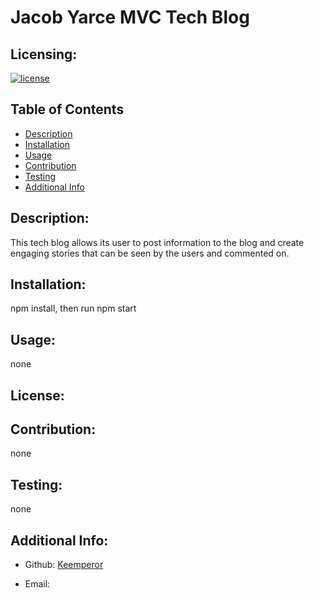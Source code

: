 # Jacob Yarce MVC Tech Blog

  ## Licensing:
  [![license](https://img.shields.io/badge/license--blue)](https://shields.io)

  ## Table of Contents 
  - [Description](#description)
  - [Installation](#installation)
  - [Usage](#guidelines)
  - [Contribution](#contribution)
  - [Testing](#testing)
  - [Additional Info](#additional-info)

  ## Description:
  This tech blog allows its user to post information to the blog and create engaging stories that can be seen by the users and commented on.

  ## Installation:
  npm install, then run npm start

  ## Usage:
  none

  ## License:
  

  ## Contribution:
  none

  ## Testing:
  none

  ## Additional Info:
  - Github: [Keemperor](https://github.com/Keemperor)

  - Email:  